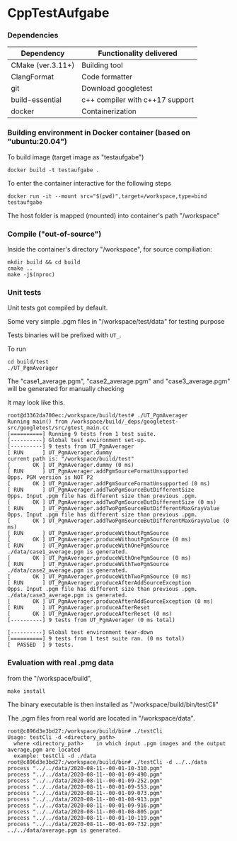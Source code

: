 # CppTestAufgabe

### Dependencies

| Dependency         | Functionality delivered               |
|--------------------|---------------------------------------|
| CMake (ver.3.11+)  | Building tool                         |
| ClangFormat        | Code formatter                        |
| git                | Download googletest                   |
| build-essential    | c++ compiler with c++17 support       |
| docker             | Containerization                      |

### Building environment in Docker container (based on "ubuntu:20.04")
To build image (target image as "testaufgabe")
```
docker build -t testaufgabe .
```

To enter the container interactive for the following steps
```
docker run -it --mount src="$(pwd)",target=/workspace,type=bind testaufgabe
```
The host folder is mapped (mounted) into container's path "/workspace"


### Compile ("out-of-source")

Inside the container's directory "/workspace", for source compiliation:
```
mkdir build && cd build
cmake ..
make -j$(nproc)
```

### Unit tests

Unit tests got compiled by default.

Some very simple .pgm files in "/workspace/test/data" for testing purpose

Tests binaries will be prefixed with `UT_`.

To run
```
cd build/test
./UT_PgmAverager
```

The "case1_average.pgm", "case2_average.pgm" and "case3_average.pgm" will be generated for manually checking

It may look like this.
```
root@d3362da700ec:/workspace/build/test# ./UT_PgmAverager 
Running main() from /workspace/build/_deps/googletest-src/googletest/src/gtest_main.cc
[==========] Running 9 tests from 1 test suite.
[----------] Global test environment set-up.
[----------] 9 tests from UT_PgmAverager
[ RUN      ] UT_PgmAverager.dummy
current path is: "/workspace/build/test"
[       OK ] UT_PgmAverager.dummy (0 ms)
[ RUN      ] UT_PgmAverager.addPgmSourceFormatUnsupported
Opps. PGM version is NOT P2
[       OK ] UT_PgmAverager.addPgmSourceFormatUnsupported (0 ms)
[ RUN      ] UT_PgmAverager.addTwoPgmSourceButDifferentSize
Opps. Input .pgm file has different size than previous .pgm.
[       OK ] UT_PgmAverager.addTwoPgmSourceButDifferentSize (0 ms)
[ RUN      ] UT_PgmAverager.addTwoPgmSourceButDifferentMaxGrayValue
Opps. Input .pgm file has different size than previous .pgm.
[       OK ] UT_PgmAverager.addTwoPgmSourceButDifferentMaxGrayValue (0 ms)
[ RUN      ] UT_PgmAverager.produceWithoutPgmSource
[       OK ] UT_PgmAverager.produceWithoutPgmSource (0 ms)
[ RUN      ] UT_PgmAverager.produceWithOnePgmSource
./data/case1_average.pgm is generated. 
[       OK ] UT_PgmAverager.produceWithOnePgmSource (0 ms)
[ RUN      ] UT_PgmAverager.produceWithTwoPgmSource
./data/case2_average.pgm is generated. 
[       OK ] UT_PgmAverager.produceWithTwoPgmSource (0 ms)
[ RUN      ] UT_PgmAverager.produceAfterAddSourceException
Opps. Input .pgm file has different size than previous .pgm.
./data/case3_average.pgm is generated. 
[       OK ] UT_PgmAverager.produceAfterAddSourceException (0 ms)
[ RUN      ] UT_PgmAverager.produceAfterReset
[       OK ] UT_PgmAverager.produceAfterReset (0 ms)
[----------] 9 tests from UT_PgmAverager (0 ms total)

[----------] Global test environment tear-down
[==========] 9 tests from 1 test suite ran. (0 ms total)
[  PASSED  ] 9 tests.
```



### Evaluation with real .pmg data

from the "/workspace/build",
```
make install
```

The binary executable is then installed as "/workspace/build/bin/testCli"


The .pgm files from real world are located in "/workspace/data". 

```
root@c896d3e3bd27:/workspace/build/bin# ./testCli              
Usage: testCli -d <directory_path>
  where <directory_path>	in which input .pgm images and the output average.pgm are located
  example: testCli -d ./data
root@c896d3e3bd27:/workspace/build/bin# ./testCli -d ../../data
process "../../data/2020-08-11--00-01-10-310.pgm"
process "../../data/2020-08-11--00-01-09-490.pgm"
process "../../data/2020-08-11--00-01-09-252.pgm"
process "../../data/2020-08-11--00-01-09-553.pgm"
process "../../data/2020-08-11--00-01-09-073.pgm"
process "../../data/2020-08-11--00-01-08-913.pgm"
process "../../data/2020-08-11--00-01-09-916.pgm"
process "../../data/2020-08-11--00-01-08-805.pgm"
process "../../data/2020-08-11--00-01-10-119.pgm"
process "../../data/2020-08-11--00-01-09-732.pgm"
../../data/average.pgm is generated. 

```



